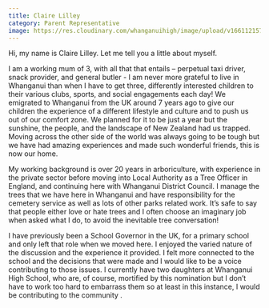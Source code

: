 ```yaml
---
title: Claire Lilley
category: Parent Representative
image: https://res.cloudinary.com/whanganuihigh/image/upload/v1661121579/BoT/Claire-Lilley.jpg
---
```

Hi, my name is Claire Lilley. Let me tell you a little about myself.

I am a working mum of 3, with all that that entails – perpetual taxi driver, snack provider, and general butler - I am never more grateful to live in Whanganui than when I have to get three, differently interested children to their various clubs, sports, and social engagements each day! We emigrated to Whanganui from the UK around 7 years ago to give our children the experience of a different lifestyle and culture and to push us out of our comfort zone. We planned for it to be just a year but the sunshine, the people, and the landscape of New Zealand had us trapped. Moving across the other side of the world was always going to be tough but we have had amazing experiences and made such wonderful friends, this is now our home.

My working background is over 20 years in arboriculture, with experience in the private sector before moving into Local Authority as a Tree Officer in England, and continuing here with Whanganui District Council. I manage the trees that we have here in Whanganui and have responsibility for the cemetery service as well as lots of other parks related work. It’s safe to say that people either love or hate trees and I often choose an imaginary job when asked what I do, to avoid the inevitable tree conversation!

I have previously been a School Governor in the UK, for a primary school and only left that role when we moved here. I enjoyed the varied nature of the discussion and the experience it provided. I felt more connected to the school and the decisions that were made and I would like to be a voice contributing to those issues. I currently have two daughters at Whanganui High School, who are, of course, mortified by this nomination but I don’t have to work too hard to embarrass them so at least in this instance, I would be contributing to the community .